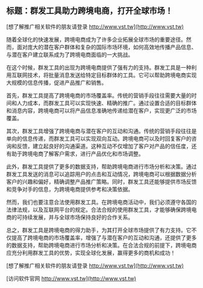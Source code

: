 ## **标题：群发工具助力跨境电商，打开全球市场！**

[想了解推广相关软件的朋友请登录 http://www.vst.tw](http://www.vst.tw)

随着全球化的快速发展，跨境电商成为了许多企业拓展全球市场的重要途径。然而，面对庞大的潜在客户群体和复杂的国际市场环境，如何高效地传播产品信息、与潜在客户建立联系成为了跨境电商面临的一大挑战。

在这个时候，群发工具的出现为跨境电商提供了强有力的支持。群发工具是一种利用互联网技术，将批量消息发送给特定目标群体的工具。它可以帮助跨境电商实现大规模的信息传播，促进产品推广和销售。

首先，群发工具提高了跨境电商的市场覆盖率。传统的营销手段往往需要大量的时间和人力成本，而群发工具可以实现快速、精确的推广。通过设置合适的目标群体和消息内容，跨境电商可以将产品信息准确地传递给潜在客户，实现更广泛的市场覆盖。

其次，群发工具增强了跨境电商与潜在客户的互动和沟通。传统的营销手段往往是单向的信息传递，而群发工具可以实现双向互动。跨境电商可以及时回复客户的咨询和反馈，建立起良好的沟通渠道。这种互动不仅增加了客户对产品的信任度，还有助于跨境电商了解客户需求，进行产品优化和市场调整。

此外，群发工具提供了更多的数据支持，帮助跨境电商进行市场分析和决策。通过群发工具发送的消息可以追踪用户的点击和互动情况，跨境电商可以根据数据分析客户的兴趣和偏好，精确调整产品推广策略。同时，群发工具还能够提供市场反馈和竞争对手的信息，为跨境电商提供参考和决策依据。

然而，我们也要注意合法使用群发工具。在跨境电商活动中，我们必须遵守各国的法律法规，以及互联网平台的规定。合法合规的使用群发工具，才能够确保跨境电商的可持续发展，并与全球市场保持良好的合作关系。

总之，群发工具是跨境电商的得力助手，为其打开全球市场提供了有力支持。它不仅提高了跨境电商的市场覆盖率，增强了与潜在客户的互动和沟通，还提供了更多的数据支持，帮助跨境电商进行市场分析和决策。在合法合规的前提下，跨境电商应充分利用群发工具的优势，实现全球化发展，赢得更多的商机和成功！

[想了解推广相关软件的朋友请登录 http://www.vst.tw](http://www.vst.tw)


[访问软件官网 http://www.vst.tw](http://www.vst.tw)
